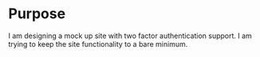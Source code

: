 # Purpose
I am designing a mock up site with two factor authentication support. I am trying to keep the site functionality to a bare minimum.
